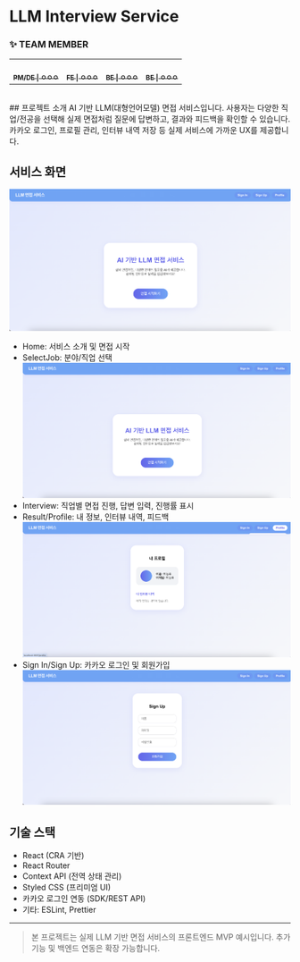 # LLM Interview Service

### ✨ TEAM MEMBER
<table>
  <tbody>
    <tr>
      <td align="center"><a href="https://github.com/"><img src="https://avatars.githubusercontent.com/gtend" width="100px"; alt=""/><br /><sub><b>PM/DE | ㅇㅇㅇ</b></sub></a><br /></td>
      <td align="center"><a href="https://github.com/gtend"><img src="https://avatars.githubusercontent.com/gtend" width="100px;" alt=""/><br /><sub><b>FE | ㅇㅇㅇ</b></sub></a><br /></td>
      <td align="center"><a href="https://github.com/gtend"><img src="https://avatars.githubusercontent.com/gtend" width="100px;" alt=""/><br /><sub><b>BE | ㅇㅇㅇ</b></sub></a><br /></td>
      <td align="center"><a href="https://github.com/gtend"><img src="https://avatars.githubusercontent.com/gtend" width="100px;" alt=""/><br /><sub><b>BE | ㅇㅇㅇ</b></sub></a><br /></td>
  </tbody>
</table>
<br>
## 프로젝트 소개
AI 기반 LLM(대형언어모델) 면접 서비스입니다. 사용자는 다양한 직업/전공을 선택해 실제 면접처럼 질문에 답변하고, 결과와 피드백을 확인할 수 있습니다. 카카오 로그인, 프로필 관리, 인터뷰 내역 저장 등 실제 서비스에 가까운 UX를 제공합니다.

## 서비스 화면
![서비스 메인](public/main.png)
- Home: 서비스 소개 및 면접 시작
- SelectJob: 분야/직업 선택
![](public/main.png)
- Interview: 직업별 면접 진행, 답변 입력, 진행률 표시
- Result/Profile: 내 정보, 인터뷰 내역, 피드백
![](public/Profile.png)
- Sign In/Sign Up: 카카오 로그인 및 회원가입
![](public/SignUp.png)

## 기술 스택
- React (CRA 기반)
- React Router
- Context API (전역 상태 관리)
- Styled CSS (프리미엄 UI)
- 카카오 로그인 연동 (SDK/REST API)
- 기타: ESLint, Prettier

---

> 본 프로젝트는 실제 LLM 기반 면접 서비스의 프론트엔드 MVP 예시입니다. 추가 기능 및 백엔드 연동은 확장 가능합니다.

